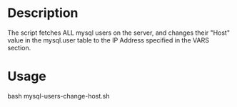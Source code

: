 # Description
The script fetches ALL mysql users on the server, and changes their "Host" value in the mysql.user table to the IP Address specified in the VARS section.

# Usage
bash mysql-users-change-host.sh
